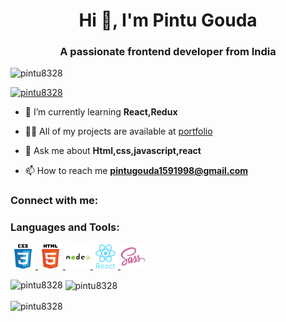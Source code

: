 <h1 align="center">Hi 👋, I'm Pintu Gouda</h1>
<h3 align="center">A passionate frontend developer from India</h3>

<p align="left"> <img src="https://komarev.com/ghpvc/?username=pintu8328&label=Profile%20views&color=0e75b6&style=flat" alt="pintu8328" /> </p>

<p align="left"> <a href="https://github.com/ryo-ma/github-profile-trophy"><img src="https://github-profile-trophy.vercel.app/?username=pintu8328" alt="pintu8328" /></a> </p>

- 🌱 I’m currently learning **React,Redux**

- 👨‍💻 All of my projects are available at [portfolio](pintu-gouda.netlify.app)

- 💬 Ask me about **Html,css,javascript,react**

- 📫 How to reach me **pintugouda1591998@gmail.com**

<h3 align="left">Connect with me:</h3>
<p align="left">
</p>

<h3 align="left">Languages and Tools:</h3>
<p align="left"> <a href="https://www.w3schools.com/css/" target="_blank" rel="noreferrer"> <img src="https://raw.githubusercontent.com/devicons/devicon/master/icons/css3/css3-original-wordmark.svg" alt="css3" width="40" height="40"/> </a> <a href="https://www.w3.org/html/" target="_blank" rel="noreferrer"> <img src="https://raw.githubusercontent.com/devicons/devicon/master/icons/html5/html5-original-wordmark.svg" alt="html5" width="40" height="40"/> </a> <a href="https://nodejs.org" target="_blank" rel="noreferrer"> <img src="https://raw.githubusercontent.com/devicons/devicon/master/icons/nodejs/nodejs-original-wordmark.svg" alt="nodejs" width="40" height="40"/> </a> <a href="https://reactjs.org/" target="_blank" rel="noreferrer"> <img src="https://raw.githubusercontent.com/devicons/devicon/master/icons/react/react-original-wordmark.svg" alt="react" width="40" height="40"/> </a> <a href="https://sass-lang.com" target="_blank" rel="noreferrer"> <img src="https://raw.githubusercontent.com/devicons/devicon/master/icons/sass/sass-original.svg" alt="sass" width="40" height="40"/> </a> </p>

<p><img align="left" src="https://github-readme-stats.vercel.app/api/top-langs?username=pintu8328&show_icons=true&locale=en&layout=compact" alt="pintu8328" /></p>

<p>&nbsp;<img align="center" src="https://github-readme-stats.vercel.app/api?username=pintu8328&show_icons=true&locale=en" alt="pintu8328" /></p>

<p><img align="center" src="https://github-readme-streak-stats.herokuapp.com/?user=pintu8328&" alt="pintu8328" /></p>
